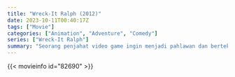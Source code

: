 ```yaml
---
title: "Wreck-It Ralph (2012)"
date: 2023-10-11T00:40:17Z
tags: ["Movie"]
categories: ["Animation", "Adventure", "Comedy"]
series: ["Wreck-It Ralph"]
summary: "Seorang penjahat video game ingin menjadi pahlawan dan bertekad untuk mewujudkan mimpinya, namun pencariannya membawa malapetaka ke seluruh arcade tempat dia tinggal."
---
```


  <mux-player stream-type="on-demand"
  src="https://kp3d-my.sharepoint.com/personal/ryoo_kp3d_onmicrosoft_com/_layouts/15/download.aspx?share=Ef0BfzuMObRChgMjMF_RoBMBN8BzlEW0FhZfbjWk1Rnbjg" metadata-video-title="Wreck-It Ralph (2012)" prefer-playback="mse" controls>
 
  </mux-player>
  

{{< movieinfo id="82690" >}}

  <script src="https://cdn.jsdelivr.net/npm/@mux/mux-player"></script>
  
   <script type="application/ld+json">
 {
  "@context": "https://schema.org/",
  "@type": "VideoObject",
  "name": "Wreck-It Ralph",
  "contentUrl": "https://stream.mux.com/ytgd6tDXQpiPFu2HR62500arfZT2702l3y6SAc9rN5hlM.m3u8",
  "thumbnailUrl": "https://www.themoviedb.org/t/p/original/stBOYHepvs3Rn4ZBGPNhyX5taAu.jpg?width=314&fit_mode=preserve&time=25",
  "uploadDate": "2023-10-11T00:40:17Z",
}

</script>